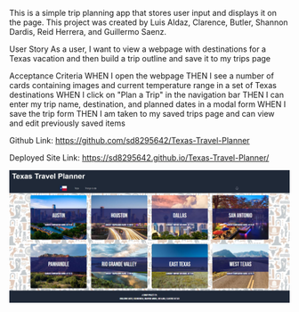 This is a simple trip planning app that stores user input and displays it on the page. This project was created by Luis Aldaz, Clarence, Butler, Shannon Dardis, Reid Herrera, and Guillermo Saenz.


User Story 
As a user, I want to view a webpage with destinations for a Texas vacation and then build a trip outline and save it to my trips page

Acceptance Criteria 
WHEN I open the webpage 
THEN I see a number of cards containing images and current temperature range in a set of Texas destinations
WHEN I click on "Plan a Trip" in the navigation bar 
THEN I can enter my trip name, destination, and planned dates in a modal form 
WHEN I save the trip form 
THEN I am taken to my saved trips page and can view and edit previously saved items

Github Link: https://github.com/sd8295642/Texas-Travel-Planner

Deployed Site Link: https://sd8295642.github.io/Texas-Travel-Planner/

![alt text](./assets/img/demo-image.JPG)
